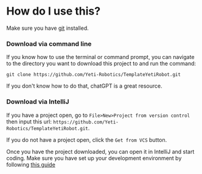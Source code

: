 # How do I use this?
Make sure you have [git](https://git-scm.com/downloads) installed.

### Download via command line
If you know how to use the terminal or command prompt, you can navigate to the directory you want to download this project to and run the command:

`git clone https://github.com/Yeti-Robotics/TemplateYetiRobot.git`

If you don't know how to do that, chatGPT is a great resource.

### Download via IntelliJ
If you have a project open, go to `File>New>Project from version control`
then input this url: `https://github.com/Yeti-Robotics/TemplateYetiRobot.git`.

If you do not have a project open, click the `Get from VCS` button.


Once you have the project downloaded, you can open it in IntelliJ and start coding.
Make sure you have set up your development environment by following [this guide](https://docs.yetirobotics.org/books/robot-software/page/getting-started-with-robot-development)
